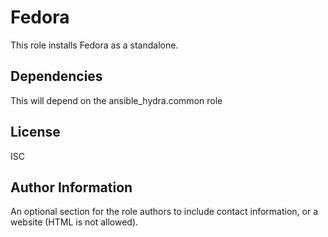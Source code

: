 Fedora
=========

This role installs Fedora as a standalone. 

Dependencies
------------

This will depend on the ansible_hydra.common role

License
-------

ISC

Author Information
------------------

An optional section for the role authors to include contact information, or a website (HTML is not allowed).
